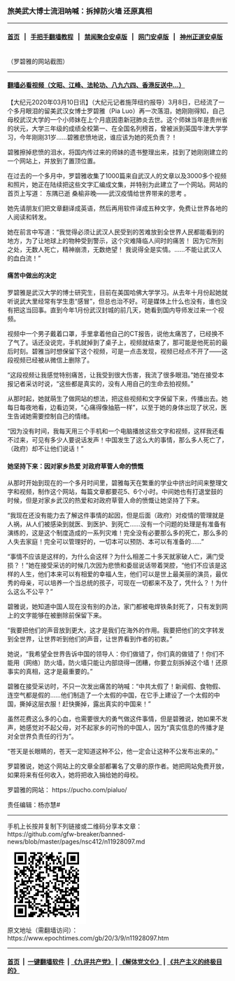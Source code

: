 ### 旅美武大博士流泪呐喊：拆掉防火墙 还原真相
------------------------

#### [首页](https://github.com/gfw-breaker/banned-news/blob/master/README.md) &nbsp;&nbsp;|&nbsp;&nbsp; [手把手翻墙教程](https://github.com/gfw-breaker/guides/wiki) &nbsp;&nbsp;|&nbsp;&nbsp; [禁闻聚合安卓版](https://github.com/gfw-breaker/bn-android) &nbsp;&nbsp;|&nbsp;&nbsp; [网门安卓版](https://github.com/oGate2/oGate) &nbsp;&nbsp;|&nbsp;&nbsp; [神州正道安卓版](https://github.com/SzzdOgate/update) 



<div><img alt="" class="aligncenter wp-post-image" src="https://i.epochtimes.com/assets/uploads/2020/03/15fac05ebe997e98_ttl7dayoVv_Screen_Shot_2020-03-09_at_1.49.27_PM-600x400.png"/>
<div class="red16 caption">
 （罗碧雅的网站截图）
</div>
</div><hr/>

#### [翻墙必看视频（文昭、江峰、法轮功、八九六四、香港反送中...）](https://github.com/gfw-breaker/banned-news/blob/master/pages/link3.md)

<div><p>
 【大纪元2020年03月10日讯】（大纪元记者施萍纽约报导）3月8日，已经流了一个多月眼泪的留美武汉女博士罗碧雅（Pia Luo）再一次落泪，她刚刚得知，自己母校武汉大学的一个小师妹在上个月底因患新冠肺炎去世。这个师妹当年是贵州省的状元，大学三年级的成绩全校第一、在全国名列榜首，曾被派到英国牛津大学学习，今年刚刚31岁……碧雅悲愤地说，谁应该为她的死负责？！
</p>
<p class="p1">
 碧雅擦掉悲愤的泪水，将国内传过来的师妹的遗书整理出来，挂到了她刚刚建立的一个网站上，并放到了置顶位置。
</p>
<p class="p1">
 在过去的一个多月中，罗碧雅收集了1000篇来自武汉人的文章以及3000多个视频和照片，她正在陆续把这些文字汇编成文集，并特别为此建立了一个网站。网站的首页上写道：
 <span class="s1">
  东隅已逝 桑榆非晚——武汉疫情给世界带来的思考
 </span>
 <span class="s2">
  。
 </span>
</p>
<p class="p4">
 她先请朋友们把文章翻译成英语，然后再用软件译成五种文字，免费让世界各地的人阅读和转发。
</p>
<p class="p4">
 她在前言中写道：“我觉得必须让武汉人民受到的苦难放到全世界人民都能看到的地方，为了让地球上的物种受到警示，这个灾难降临人间时的痛苦！ 因为它所到之处，无数人死亡，精神崩溃，无数绝望！ 我说得全是实情。……不能让武汉人的血白流！”
</p>
<h4 class="p4">
 痛苦中做出的决定
</h4>
<p class="p4">
 罗碧雅是武汉大学的博士研究生，目前在美国哈佛大学学习。从去年十月份起她就听说武大里经常有学生患“感冒”，但总也治不好。可是媒体上什么也没有，谁也没有把这当回事。直到今年1月份武汉封城的前几天，她看到国内导师发过来一个视频。
</p>
<p class="p4">
 视频中一个男子戴着口罩，手里拿着他自己的CT报告，说他太痛苦了，已经换不了气了。话还没说完，手机就掉到了桌子上，视频就结束了，那可能是他死前的最后时刻。碧雅当时想保留下这个视频，可是一点击发现，视频已经点不开了——这段视频已经被从微信上删除了。
</p>
<p class="p4">
 “这段视频让我感觉特别痛苦，让我受到很大伤害，我流了很多眼泪。”她在接受本报记者采访时说，“这些都是真实的，没有人用自己的生命去拍视频。”
</p>
<p class="p4">
 从那时起，她就萌生了做网站的想法，把这些视频和文字保留下来，传播出去。她每日每夜地看，边看边哭，“心痛得像抽筋一样”，以至于她的身体出现了状况，医生告诫她需要控制自己的情绪。
</p>
<p class="p4">
 “因为没有时间，我每天用三个手机和一个电脑播放这些文字和视频，这样我还看不过来，可见有多少人要说话发声！中国发生了这么大的事情，那么多人死亡了，（政府）却不让他们说话！”
</p>
<h4 class="p4">
 她坚持下来：因对家乡热爱 对政府草菅人命的愤慨
</h4>
<p class="p4">
 从那时开始到现在的一个多月时间里，碧雅每天在繁重的学业中挤出时间来整理文字和视频，制作这个网站，每篇文章都要花5、6个小时。中间她也有打退堂鼓的时候，但是对家乡武汉的热爱和对政府草菅人命的愤慨让她坚持了下来。
</p>
<p class="p4">
 “我现在还没有能力去了解这件事情的起因，但是后面（政府）对疫情的管理就是人祸，从人们被感染到就医、到医护、到死亡……没有一个问题的处理是有准备有演练的，这是这个制度造成的一系列灾难！完全没有必要那么多的死亡，那么多的人失去家庭！完全可以管理好的，一切本可以预防、本可以有准备的……”
</p>
<p class="p4">
 “事情不应该是这样的，为什么会这样？为什么相差二十多天就家破人亡，满门受损？！”她在接受采访的时候几次因为悲愤和委屈说话带着哭腔，“他们不应该是这样的人生，他们本来可以有相爱的幸福人生，他们可以是世上最美丽的演员，最优秀的母亲，可以培养一个当总统的孩子，可现在一切都来不及了，凭什么？！为什么这么不公平？”
</p>
<p class="p4">
 碧雅说，她知道中国人现在没有别的办法，家门都被电焊铁条封死了，只有发到网上的文字能够在被删除前保留下来。
</p>
<p class="p4">
 “我要把他们的声音放到更大，这才是我们在海外的作用。我要把他们的文字转发到全世界，让世界听到他们的声音，让世界看到作者的初衷。”
</p>
<p class="p4">
 她说，“我希望全世界告诉中国的领导人：你们做错了，你们真的做错了！你们不能用（网络）防火墙，防火墙只能让内部烧得一团糟，你要立刻拆掉这个墙！还原事实的真相，这才是最重要的。”
</p>
<p class="p4">
 碧雅在接受采访时，不只一次发出痛苦的呐喊：“中共太假了！新闻假、食物假、连空气都是假的……他们制造了一个太假的中国，在它手上建设了一个太假的中国，撕掉这层衣服！赶快撕掉，露出真实的中国来！”
</p>
<p class="p4">
 虽然花费这么多的心血，也需要很大的勇气做这件事情，但是碧雅说，她如果不发声，她感觉对不起父母，对不起家乡的可怜的中国人，因为“真实信息的传播才是对全世界负责任的行为”。
</p>
<p class="p4">
 “苍天是长眼睛的，苍天一定知道这种不公，他一定会让这种不公发布出来的。”
</p>
<p class="p4">
 罗碧雅说，她这个网站上的文章全部都署名了文章的原作者。她把网站免费开放，如果将来有任何收入，她将把收入捐给她的母校。
</p>
<p class="p5">
 <span class="s3">
  罗碧雅的网站：
  <ok href="https://pucho.com/pialuo/">
   <span class="s4">
    https://pucho.com/pialuo/
   </span>
  </ok>
 </span>
</p>
<p class="p5">
 责任编辑：杨亦慧#
</p>
</div>
<hr/>
手机上长按并复制下列链接或二维码分享本文章：<br/>
https://github.com/gfw-breaker/banned-news/blob/master/pages/nsc412/n11928097.md <br/>
<a href='https://github.com/gfw-breaker/banned-news/blob/master/pages/nsc412/n11928097.md'><img src='https://github.com/gfw-breaker/banned-news/blob/master/pages/nsc412/n11928097.md.png'/></a> <br/>
原文地址（需翻墙访问）：https://www.epochtimes.com/gb/20/3/9/n11928097.htm


------------------------
#### [首页](https://github.com/gfw-breaker/banned-news/blob/master/README.md) &nbsp;|&nbsp; [一键翻墙软件](https://github.com/gfw-breaker/nogfw/blob/master/README.md) &nbsp;| [《九评共产党》](https://github.com/gfw-breaker/9ping.md/blob/master/README.md#九评之一评共产党是什么) | [《解体党文化》](https://github.com/gfw-breaker/jtdwh.md/blob/master/README.md) | [《共产主义的终极目的》](https://github.com/gfw-breaker/gczydzjmd.md/blob/master/README.md)


<img src='http://gfw-breaker.win/banned-news/pages/nsc412/n11928097.md' width='0px' height='0px'/>